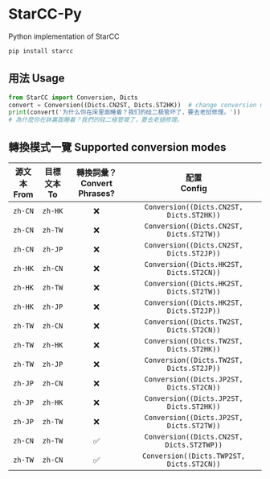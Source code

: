 # StarCC-Py

Python implementation of StarCC

```sh
pip install starcc
```

## 用法 Usage

```python
from StarCC import Conversion, Dicts
convert = Conversion((Dicts.CN2ST, Dicts.ST2HK))  # change conversion mode here
print(convert('为什么你在床里面睡着？我们的硅二极管坏了，要去老挝修理。'))
# 為什麼你在牀裏面睡着？我們的硅二極管壞了，要去老撾修理。
```

## 轉換模式一覽 Supported conversion modes

| 源文本<br>From | 目標文本<br>To | 轉換詞彙？<br>Convert Phrases? | 配置<br>Config |
| :-: | :-: | :-: | :-: |
| `zh-CN` | `zh-HK` | ❌ | `Conversion((Dicts.CN2ST, Dicts.ST2HK))` |
| `zh-CN` | `zh-TW` | ❌ | `Conversion((Dicts.CN2ST, Dicts.ST2TW))` |
| `zh-CN` | `zh-JP` | ❌ | `Conversion((Dicts.CN2ST, Dicts.ST2JP))` |
| `zh-HK` | `zh-CN` | ❌ | `Conversion((Dicts.HK2ST, Dicts.ST2CN))` |
| `zh-HK` | `zh-TW` | ❌ | `Conversion((Dicts.HK2ST, Dicts.ST2TW))` |
| `zh-HK` | `zh-JP` | ❌ | `Conversion((Dicts.HK2ST, Dicts.ST2JP))` |
| `zh-TW` | `zh-CN` | ❌ | `Conversion((Dicts.TW2ST, Dicts.ST2CN))` |
| `zh-TW` | `zh-HK` | ❌ | `Conversion((Dicts.TW2ST, Dicts.ST2HK))` |
| `zh-TW` | `zh-JP` | ❌ | `Conversion((Dicts.TW2ST, Dicts.ST2JP))` |
| `zh-JP` | `zh-CN` | ❌ | `Conversion((Dicts.JP2ST, Dicts.ST2CN))` |
| `zh-JP` | `zh-HK` | ❌ | `Conversion((Dicts.JP2ST, Dicts.ST2HK))` |
| `zh-JP` | `zh-TW` | ❌ | `Conversion((Dicts.JP2ST, Dicts.ST2TW))` |
| `zh-CN` | `zh-TW` | ✅ | `Conversion((Dicts.CN2ST, Dicts.ST2TWP))` |
| `zh-TW` | `zh-CN` | ✅ | `Conversion((Dicts.TWP2ST, Dicts.ST2CN))` |
